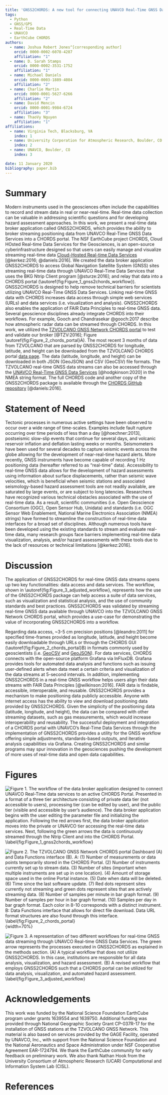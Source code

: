 ```yaml
---
title: 'GNSS2CHORDS: A new tool for connecting UNAVCO Real-Time GNSS Data Services to CHORDS' 
tags:
  - Python
  - GNSS/GPS
  - Real-Time Data
  - UNAVCO
  - EarthCube CHORDS
authors:
  - name: Joshua Robert Jones^[corresponding author]
    orcid: 0000-0002-6078-4287
    affiliation: "1"
  - name: D. Sarah Stamps
    orcid: 0000-0002-3531-1752
    affiliation: "1"
  - name: Michael Daniels
    orcid: 0000-0003-1889-4084
    affiliation: "2"
  - name: Charlie Martin 
    orcid: 0000-0001-5627-6266
    affiliation: "2"
  - name: David Mencin
    orcid: 0000-0001-9984-6724
    affiliation: "3"
  - name: ThaoVy Nguyen
    affiliation: "1"
affiliations:
  - name: Virginia Tech, Blacksburg, VA
    index: 1
  - name: University Corporation for Atmospheric Research, Boulder, CO
    index: 2
  - name: UNAVCO, Boulder, CO
    index: 3

date: 11 January 2020
bibliography: paper.bib
---
```


# Summary

Modern instruments used in the geosciences often include the capabilities to record and stream data in real or near-real-time.  Real-time data collection can be valuable in addressing scientific questions and for developing hazard assessment approaches. In this work, we present a real-time data broker application called GNSS2CHORDS, which provides the ability to broker streaming positioning data from UNAVCO Real-Time GNSS Data Services into a CHORDS portal. The NSF EarthCube project CHORDS, Cloud HOsted Real-time Data Services for the Geosciences, is an open-source cyberinfrastructure designed so that users can easily manage and visualize streaming real-time data [Cloud-Hosted Real-time Data Services]( http://chordsrt.com) [@kerkez:2016; @daniels:2016]. We created the data broker application GNSS2CHORDS to access Global Navigation Satellite System (GNSS) sites streaming real-time data through UNAVCO Real-Time Data Services that uses the BKG Ntrip Client program [@sturze:2016]; and relay that data into a CHORDS portal (\autoref{fig:Figure_1_gnss2chords_workflow}). GNSS2CHORDS is designed to help remove technical barriers for scientists utilizing UNAVCO Real-Time GNSS Data Services. Linking real-time GNSS data with CHORDS increases data access through simple web services (URLs) and data services (i.e. visualization and analysis). GNSS2CHORDS also enables the application of FAIR Data Principles to real-time GNSS data. Several geoscience disciplines already integrate CHORDS into their workflows. For example, Gooch and Chandrasekar @gooch:2017 describe how atmospheric radar data can be streamed through CHORDS.  In this work, we utilized the [TZVOLCANO GNSS Network CHORDS portal](http://tzvolcano.chordsrt.com) to test and validate our broker [@TZV:2016]; Figure \autoref{fig:Figure_2_chords_portal}A). The most recent 3 months of data from TZVOLCANO that are parsed by GNSS2CHORDS for longitude, latitude, and height can be downloaded from the TZVOLCANO CHORDS portal [data page](http://tzvolcano.chordsrt.com/data). The data (latitude, longitude, and height) can be downloaded in both JSON (GeoJSON) and CSV (GeoCSV) file formats. The TZVOLCANO real-time GNSS data streams can also be accessed through the [UNAVCO Real-Time GNSS Data Services](https://www.unavco.org/data/gps-gnss/real-time/real-time.html) [@hodgkinson:2020] in the NMEA string format. The full CHORDS code and another copy of the GNSS2CHORDS package is available through the [CHORDS GitHub repository](https://github.com/earthcubeprojects-chords/chords/tree/master/bin/gnss2chords) [@daniels:2016].

# Statement of Need

Tectonic processes in numerous active settings have been observed to occur over a wide range of time-scales. Examples include fault rupture occurring over time periods of less than a day [@hoechner:2013], postseismic slow-slip events that continue for several days, and volcanic reservoir inflation and deflation lasting weeks or months. Seismometers have been used for several decades to capture seismic events across the globe allowing for the development of near-real-time hazard alerts. More recently, GNSS instruments have become capable of recording 1 Hz positioning data (hereafter referred to as “real-time” data). Accessibility to real-time GNSS data allows for the development of hazard assessments using information about surface displacements, rather than seismic wave velocities, which is beneficial when seismic stations and associated seismology-based hazard assessment tools are not readily available, are saturated by large events, or are subject to long latencies.  Researchers have recognized various technical obstacles associated with the use of real-time data. As a result, scientific communities (i.e. Open Geoscience Consortium (OGC), Open Sensor Hub, Unidata) and standards (i.e. OGC Sensor Web Enablement, National Marine Electronics Association (NMEA) strings) have formed to streamline the construction of real-time data interfaces for a broad set of disciplines. Although numerous tools have been developed using the existing standards to stream and evaluate real-time data, many research groups face barriers implementing real-time data visualization, analysis, and/or hazard assessments with these tools due to the lack of resources or technical limitations [@kerkez:2016].

# Discussion

The application of GNSS2CHORDS for real-time GNSS data streams opens up two key functionalities: data access and data services. The workflow, shown in \autoref{fig:Figure_3_adjusted_workflow}, represents how the use of the GNSS2CHORDS package can help access a suite of data services, such as visualization and statistical analysis, and the use of community standards and best practices. GNSS2CHORDS was validated by streaming real-time GNSS data available through UNAVCO into the TZVOLCANO GNSS Network CHORDS portal, which provides a use-case for demonstrating the value of incorporating GNSS2CHORDS into a workflow. 

Regarding data access, ~3-5 cm precision positions [@leandro:2011] for specified time-frames provided as longitude, latitude, and height become easily downloadable through URLs or through the CHORDS GUI (\autoref{fig:Figure_2_chords_portal}B) in formats commonly used by geoscientists (i.e. [GeoCSV](http://geows.ds.iris.edu/documents/GeoCSV.pdf) and [GeoJSON](geojson.org)). For data services, CHORDS connects with the open-source platform Grafana via InFluxDB. Grafana provides tools for automated data analysis and functions such as issuing user-defined alerts when data meet a certain criteria and visualization of the data streams at 5-second intervals.  In addition, implementing GNSS2CHORDS in a real-time GNSS workflow helps users align their data streams with FAIR Data Principles [@wilkinson:2016]. FAIR data is findable, accessible, interoperable, and reusable. GNSS2CHORDS provides a mechanism to make positioning data publicly accessible. Anyone with internet access has the ability to view and download positioning data provided by GNSS2CHORDS. Given the simplicity of the positioning data (latitude, longitude, and height), the data can be compared with other streaming datasets, such as gas measurements, which would increase interoperability and reusability. The successful deployment and integration of a CHORDS portal with UNAVCO’s Real-Time Data Services through the implementation of GNSS2CHORDS provides a utility for the GNSS workflow offering simple adjustments, standards-based outputs, and iterative analysis capabilities via Grafana. Creating GNSS2CHORDS and similar programs may spur innovation in the geosciences pushing the development of more uses of real-time data and open data capabilities.

# Figures

![Figure 1. The workflow of the data broker application designed to connect UNAVCO Real-Time data services to an active CHORDS Portal. Presented in a format of a three tier architecture consisting of private data tier (not accessible to users), processing tier (can be edited by user), and the public tier (visible and accessible by user’s audience). The data broker application begins with the user editing the parameter file and initializing the application. Following the red arrows first, the data broker application moves into the private or UNAVCO tier accessing the real-time data services. Next, following the green arrows the data is continuously streamed through the Ntrip Client and into the CHORDS Portal.  \label{fig:Figure_1_gnss2chords_workflow}](figure_1_gnss2chords_workflow.png)

![Figure 2. The TZVOLCANO GNSS Network CHORDS portal Dashboard (A) and Data Functions interface (B).  A: (1) Number of measurements or data points temporarily stored in the CHORDS Portal. (2) Number of instruments currently set up to stream data. (3) Number of sites (important when multiple instruments are set up in one location). (4) Amount of storage space used in the online Portal instance. (5) Date when data will be deleted. (6) Time since the last software update. (7) Red dots represent sites currently not streaming and green dots represent sites that are actively streaming data. (8) Number of samples per minute in bar graph format. (9) Number of samples per hour in bar graph format. (10) Samples per day in bar graph format. Each color in 8-10 corresponds with a distinct instrument.  B: Data Functions interface that allows for direct file download. Data URL format structures are also found through this interface. \label{fig:Figure_2_chords_portal}](figure_2_chords_home.png){width=70%}

![ Figure 3. A representation of two different workflows for real-time GNSS data streaming through UNAVCO Real-time GNSS Data Services. The green arrow represents the processes executed in GNSS2CHORDS as explained in the methods section. (A) A typical workflow that does not utilize GNSS2CHORDS. In this case, institutions are responsible for all data analysis, visualization, and hazard assessment. (B) A revised workflow that employs GNSS2CHORDS such that a CHORDS portal can be utilized for data analysis, visualization, and automated hazard assessment. \label{fig:Figure_3_adjusted_workflow}](figure_3_adjusted_workflow.png)

# Acknowledgements

This work was funded by the National Science Foundation EarthCube program under grants 1639554 and 1639750. Additional funding was provided through National Geographic Society Grant CP-037R-17 for the installation of GNSS stations at the TZVOLCANO GNSS Network. This material is also based on services provided by the GAGE Facility, operated by UNAVCO, Inc., with support from the National Science Foundation and the National Aeronautics and Space Administration under NSF Cooperative Agreement EAR-1724794. We thank the EarthCube community for early feedback on preliminary work. We also thank Nathan Hook from the University Consortium of Atmospheric Research (UCAR) Computational and Information System Lab (CISL).

# References

